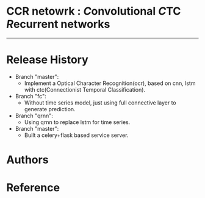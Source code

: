 # CCR netowrk : *C*onvolutional *C*TC *R*ecurrent networks

---

# Release History
+ Branch "master":
    + Implement a Optical Character Recognition(ocr), based on cnn, lstm with ctc(Connectionist Temporal Classification).
+ Branch "fc":
    + Without time series model, just using full connective layer to generate prediction.
+ Branch "qrnn":
    + Using qrnn to replace lstm for time series.
+ Branch "master":
    + Built a celery+flask based service server.
# Authors

# Reference


